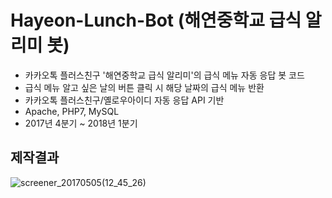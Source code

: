# Hayeon-Lunch-Bot (해연중학교 급식 알리미 봇)
- 카카오톡 플러스친구 '해연중학교 급식 알리미'의 급식 메뉴 자동 응답 봇 코드
- 급식 메뉴 알고 싶은 날의 버튼 클릭 시 해당 날짜의 급식 메뉴 반환
- 카카오톡 플러스친구/옐로우아이디 자동 응답 API 기반
- Apache, PHP7, MySQL
- 2017년 4분기 ~ 2018년 1분기

## 제작결과
![screener_20170505(12_45_26)](https://github.com/user-attachments/assets/36244629-5d0d-45f6-a151-bac8aa8921b6)
